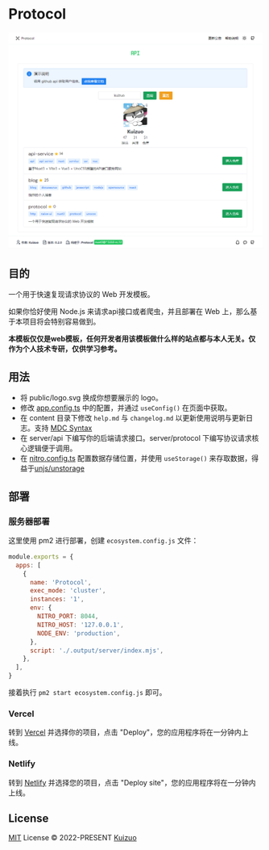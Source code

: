 # Protocol

![preview](./public/img/preview.png)

## 目的

一个用于快速复现请求协议的 Web 开发模板。

如果你恰好使用 Node.js 来请求api接口或者爬虫，并且部署在 Web 上，那么基于本项目将会特别容易做到。

**本模板仅仅是web模板，任何开发者用该模板做什么样的站点都与本人无关。仅作为个人技术专研，仅供学习参考。**

## 用法

- 将 public/logo.svg 换成你想要展示的 logo。
- 修改 [app.config.ts](https://v3.nuxtjs.org/guide/directory-structure/app.config/) 中的配置，并通过 `useConfig()` 在页面中获取。
- 在 content 目录下修改 `help.md` 与 `changelog.md` 以更新使用说明与更新日志。支持 [MDC Syntax](https://content.nuxtjs.org/guide/writing/mdc/)
- 在 server/api 下编写你的后端请求接口。server/protocol 下编写协议请求核心逻辑便于调用。
- 在 [nitro.config.ts](https://nitro.unjs.io/guide/introduction/storage) 配置数据存储位置，并使用 `useStorage()` 来存取数据，得益于[unjs/unstorage](https://github.com/unjs/unstorage)

## 部署

### 服务器部署

这里使用 pm2 进行部署，创建 `ecosystem.config.js` 文件：

```js
module.exports = {
  apps: [
    {
      name: 'Protocol',
      exec_mode: 'cluster',
      instances: '1',
      env: {
        NITRO_PORT: 8044,
        NITRO_HOST: '127.0.0.1',
        NODE_ENV: 'production',
      },
      script: './.output/server/index.mjs',
    },
  ],
}
```

接着执行 `pm2 start ecosystem.config.js` 即可。

### Vercel

转到 [Vercel](https://vercel.com/new) 并选择你的项目，点击  "Deploy"，您的应用程序将在一分钟内上线。

### Netlify

转到 [Netlify](https://app.netlify.com/start) 并选择您的项目，点击 "Deploy site"，您的应用程序将在一分钟内上线。

## License 

[MIT](./LICENSE) License &copy; 2022-PRESENT [Kuizuo](https://github.com/kuizuo)
